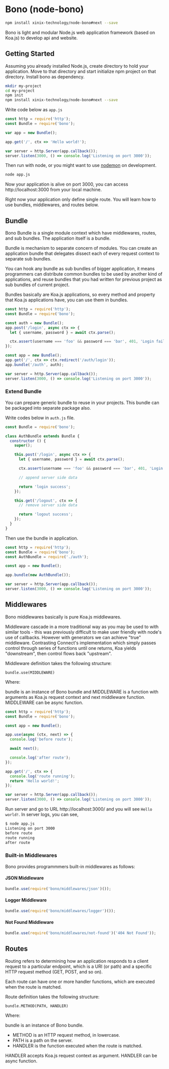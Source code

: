 # Bono (node-bono)

```sh
npm install xinix-technology/node-bono#next --save
```

Bono is light and modular Node.js web application framework (based on Koa.js) to develop api and website.

## Getting Started

Assuming you already installed Node.js, create directory to hold your application.
Move to that directory and start initialize npm project on that directory.
Install bono as dependency.

```sh
mkdir my-project
cd my-project
npm init
npm install xinix-technology/node-bono#next --save
```

Write code below as `app.js`

```javascript
const http = require('http');
const Bundle = require('bono');

var app = new Bundle();

app.get('/', ctx => 'Hello world!');

var server = http.Server(app.callback());
server.listen(3000, () => console.log('Listening on port 3000'));
```

Then run with node, or you might want to use [nodemon](https://www.npmjs.com/package/nodemon) on development.

```sh
node app.js
```

Now your application is alive on port 3000, you can access http://localhost:3000 from your local machine.

Right now your application only define single route. You will learn how to use bundles, middlewares, and routes below.

## Bundle

Bono Bundle is a single module context which have middlewares, routes, and sub bundles. The application itself is a bundle.

Bundle is mechanism to separate concern of modules. You can create an application bundle that delegates dissect each of every request context to separate sub bundles.

You can hook any bundle as sub bundles of bigger application, it means programmers can distribute common bundles to be used by another kind of applications, and reuse bundles that you had written for previous project as sub bundles of current project.

Bundles basically are Koa.js applications, so every method and property that Koa.js applications have, you can use them in bundles.

```javascript
const http = require('http');
const Bundle = require('bono');

const auth = new Bundle();
app.post('/login', async ctx => {
  let { username, password } = await ctx.parse();

  ctx.assert(username === 'foo' && password === 'bar', 401, 'Login failed!');
});

const app = new Bundle();
app.get('/', ctx => ctx.redirect('/auth/login'));
app.bundle('/auth', auth);

var server = http.Server(app.callback());
server.listen(3000, () => console.log('Listening on port 3000'));
```

### Extend Bundle

You can prepare generic bundle to reuse in your projects. This bundle can be packaged into separate package also.

Write codes below in `auth.js` file.

```javascript
const Bundle = require('bono');

class AuthBundle extends Bundle {
  constructor () {
    super();

    this.post('/login', async ctx => {
      let { username, password } = await ctx.parse();

      ctx.assert(username === 'foo' && password === 'bar', 401, 'Login failed!');

      // append server side data

      return 'login success';
    });

    this.get('/logout', ctx => {
      // remove server side data

      return 'logout success';
    });
  }
}
```

Then use the bundle in application.

```javascript
const http = require('http');
const Bundle = require('bono');
const AuthBundle = require('./auth');

const app = new Bundle();

app.bundle(new AuthBundle());

var server = http.Server(app.callback());
server.listen(3000, () => console.log('Listening on port 3000'));
```

## Middlewares

Bono middlewares basically is pure Koa.js middlewares.

Middleware cascade in a more traditional way as you may be used to with similar tools - this was previously difficult to make user friendly with node's use of callbacks. However with generators we can achieve "true" middleware. Contrasting Connect's implementation which simply passes control through series of functions until one returns, Koa yields "downstream", then control flows back "upstream".

Middleware definition takes the following structure:

```
bundle.use(MIDDLEWARE)
```

Where:

bundle is an instance of Bono bundle and MIDDLEWARE is a function with arguments as Koa.js request context and next middleware function. MIDDLEWARE can be async function.

```javascript
const http = require('http');
const Bundle = require('bono');

const app = new Bundle();

app.use(async (ctx, next) => {
  console.log('before route');

  await next();

  console.log('after route');
});

app.get('/', ctx => {
  console.log('route running');
  return 'Hello world!';
});

var server = http.Server(app.callback());
server.listen(3000, () => console.log('Listening on port 3000'));
```

Run server and go to URL http://localhost:3000/ and you will see `Hello world!`. In server logs, you can see,

```sh
$ node app.js
Listening on port 3000
before route
route running
after route
```

### Built-in Middlewares

Bono provides programmmers built-in middlewares as follows:

#### JSON Middleware

```javascript
bundle.use(require('bono/middlewares/json')());
```

#### Logger Middleware

```javascript
bundle.use(require('bono/middlewares/logger')());
```

#### Not Found Middleware

```javascript
bundle.use(require('bono/middlewares/not-found')('404 Not Found'));
```

## Routes

Routing refers to determining how an application responds to a client request to a particular endpoint, which is a URI (or path) and a specific HTTP request method (GET, POST, and so on).

Each route can have one or more handler functions, which are executed when the route is matched.

Route definition takes the following structure:

```
bundle.METHOD(PATH, HANDLER)
```

Where:

bundle is an instance of Bono bundle.
- METHOD is an HTTP request method, in lowercase.
- PATH is a path on the server.
- HANDLER is the function executed when the route is matched.

HANDLER accepts Koa.js request context as argument. HANDLER can be async function.
